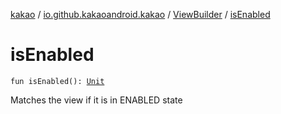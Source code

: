 [kakao](../../index.md) / [io.github.kakaoandroid.kakao](../index.md) / [ViewBuilder](index.md) / [isEnabled](./is-enabled.md)

# isEnabled

`fun isEnabled(): `[`Unit`](https://kotlinlang.org/api/latest/jvm/stdlib/kotlin/-unit/index.html)

Matches the view if it is in ENABLED state

